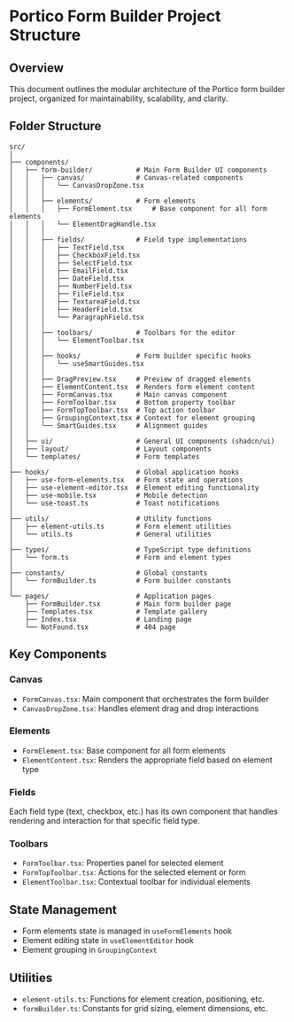 
# Portico Form Builder Project Structure

## Overview
This document outlines the modular architecture of the Portico form builder project,
organized for maintainability, scalability, and clarity.

## Folder Structure

```
src/
│
├── components/
│   ├── form-builder/           # Main Form Builder UI components
│   │   ├── canvas/             # Canvas-related components
│   │   │   └── CanvasDropZone.tsx
│   │   │
│   │   ├── elements/           # Form elements
│   │   │   ├── FormElement.tsx     # Base component for all form elements
│   │   │   └── ElementDragHandle.tsx
│   │   │
│   │   ├── fields/             # Field type implementations
│   │   │   ├── TextField.tsx
│   │   │   ├── CheckboxField.tsx
│   │   │   ├── SelectField.tsx
│   │   │   ├── EmailField.tsx
│   │   │   ├── DateField.tsx
│   │   │   ├── NumberField.tsx
│   │   │   ├── FileField.tsx
│   │   │   ├── TextareaField.tsx
│   │   │   ├── HeaderField.tsx
│   │   │   └── ParagraphField.tsx
│   │   │
│   │   ├── toolbars/           # Toolbars for the editor
│   │   │   └── ElementToolbar.tsx
│   │   │
│   │   ├── hooks/              # Form builder specific hooks
│   │   │   └── useSmartGuides.tsx
│   │   │
│   │   ├── DragPreview.tsx     # Preview of dragged elements
│   │   ├── ElementContent.tsx  # Renders form element content
│   │   ├── FormCanvas.tsx      # Main canvas component
│   │   ├── FormToolbar.tsx     # Bottom property toolbar
│   │   ├── FormTopToolbar.tsx  # Top action toolbar
│   │   ├── GroupingContext.tsx # Context for element grouping
│   │   └── SmartGuides.tsx     # Alignment guides
│   │
│   ├── ui/                     # General UI components (shadcn/ui)
│   ├── layout/                 # Layout components
│   └── templates/              # Form templates
│
├── hooks/                      # Global application hooks
│   ├── use-form-elements.tsx   # Form state and operations
│   ├── use-element-editor.tsx  # Element editing functionality
│   ├── use-mobile.tsx          # Mobile detection
│   └── use-toast.ts            # Toast notifications
│
├── utils/                      # Utility functions
│   ├── element-utils.ts        # Form element utilities
│   └── utils.ts                # General utilities
│
├── types/                      # TypeScript type definitions
│   └── form.ts                 # Form and element types
│
├── constants/                  # Global constants
│   └── formBuilder.ts          # Form builder constants
│
└── pages/                      # Application pages
    ├── FormBuilder.tsx         # Main form builder page
    ├── Templates.tsx           # Template gallery
    ├── Index.tsx               # Landing page
    └── NotFound.tsx            # 404 page
```

## Key Components

### Canvas
- `FormCanvas.tsx`: Main component that orchestrates the form builder
- `CanvasDropZone.tsx`: Handles element drag and drop interactions

### Elements
- `FormElement.tsx`: Base component for all form elements
- `ElementContent.tsx`: Renders the appropriate field based on element type

### Fields
Each field type (text, checkbox, etc.) has its own component that handles
rendering and interaction for that specific field type.

### Toolbars
- `FormToolbar.tsx`: Properties panel for selected element
- `FormTopToolbar.tsx`: Actions for the selected element or form
- `ElementToolbar.tsx`: Contextual toolbar for individual elements

## State Management
- Form elements state is managed in `useFormElements` hook
- Element editing state in `useElementEditor` hook
- Element grouping in `GroupingContext`

## Utilities
- `element-utils.ts`: Functions for element creation, positioning, etc.
- `formBuilder.ts`: Constants for grid sizing, element dimensions, etc.

